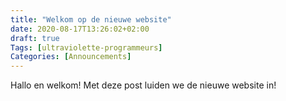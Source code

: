 ```yaml
---
title: "Welkom op de nieuwe website"
date: 2020-08-17T13:26:02+02:00
draft: true
Tags: [ultraviolette-programmeurs]
Categories: [Announcements]
---
```


Hallo en welkom! Met deze post luiden we de nieuwe website in!


